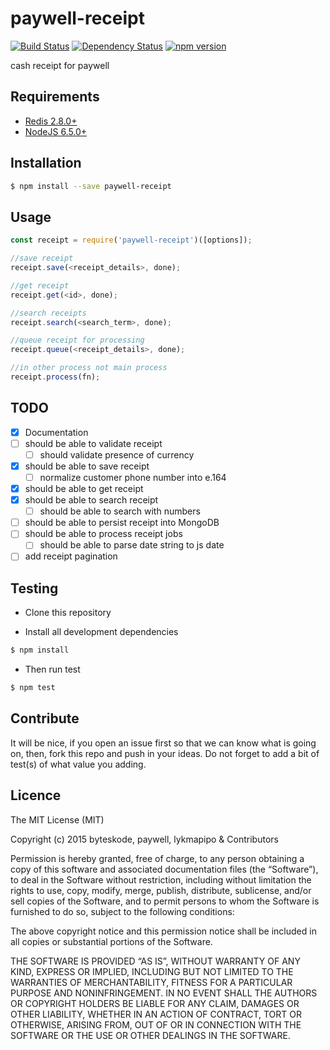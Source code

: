 paywell-receipt
================

[![Build Status](https://travis-ci.org/paywell/paywell-receipt.svg?branch=master)](https://travis-ci.org/paywell/paywell-receipt)
[![Dependency Status](https://img.shields.io/david/paywell/paywell-receipt.svg?style=flat)](https://david-dm.org/paywell/paywell-receipt)
[![npm version](https://badge.fury.io/js/paywell-receipt.svg)](https://badge.fury.io/js/paywell-receipt)

cash receipt for paywell

## Requirements
- [Redis 2.8.0+](http://redis.io/)
- [NodeJS 6.5.0+](https://nodejs.org/en/)

## Installation
```sh
$ npm install --save paywell-receipt
```

## Usage
```js
const receipt = require('paywell-receipt')([options]);

//save receipt
receipt.save(<receipt_details>, done);

//get receipt
receipt.get(<id>, done);

//search receipts
receipt.search(<search_term>, done);

//queue receipt for processing
receipt.queue(<receipt_details>, done);

//in other process not main process
receipt.process(fn);
```

## TODO
- [x] Documentation
- [ ] should be able to validate receipt
    + [ ] should validate presence of currency 
- [x] should be able to save receipt
    + [ ] normalize customer phone number into e.164 
- [x] should be able to get receipt
- [x] should be able to search receipt
    + [ ] should be able to search with numbers 
- [ ] should be able to persist receipt into MongoDB
- [ ] should be able to process receipt jobs
    + [ ] should be able to parse date string to js date
- [ ] add receipt pagination 

## Testing
* Clone this repository

* Install all development dependencies
```sh
$ npm install
```

* Then run test
```sh
$ npm test
```

## Contribute
It will be nice, if you open an issue first so that we can know what is going on, then, fork this repo and push in your ideas. Do not forget to add a bit of test(s) of what value you adding.

## Licence
The MIT License (MIT)

Copyright (c) 2015 byteskode, paywell, lykmapipo & Contributors

Permission is hereby granted, free of charge, to any person obtaining a copy of this software and associated documentation files (the “Software”), to deal in the Software without restriction, including without limitation the rights to use, copy, modify, merge, publish, distribute, sublicense, and/or sell copies of the Software, and to permit persons to whom the Software is furnished to do so, subject to the following conditions:

The above copyright notice and this permission notice shall be included in all copies or substantial portions of the Software.

THE SOFTWARE IS PROVIDED “AS IS”, WITHOUT WARRANTY OF ANY KIND, EXPRESS OR IMPLIED, INCLUDING BUT NOT LIMITED TO THE WARRANTIES OF MERCHANTABILITY, FITNESS FOR A PARTICULAR PURPOSE AND NONINFRINGEMENT. IN NO EVENT SHALL THE AUTHORS OR COPYRIGHT HOLDERS BE LIABLE FOR ANY CLAIM, DAMAGES OR OTHER LIABILITY, WHETHER IN AN ACTION OF CONTRACT, TORT OR OTHERWISE, ARISING FROM, OUT OF OR IN CONNECTION WITH THE SOFTWARE OR THE USE OR OTHER DEALINGS IN THE SOFTWARE. 